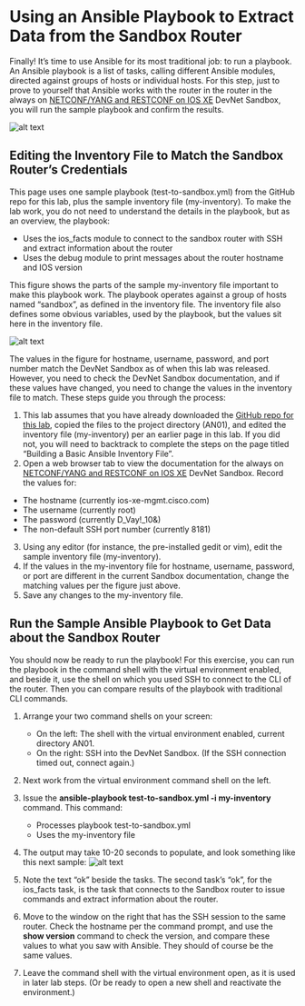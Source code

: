 # Using an Ansible Playbook to Extract Data from the Sandbox Router

Finally! It’s time to use Ansible for its most traditional job: to run a playbook. An Ansible playbook is a list of tasks, calling different Ansible modules, directed against groups of hosts or individual hosts. For this step, just to prove to yourself that Ansible works with the router in the router in the always on [NETCONF/YANG and RESTCONF on IOS XE](https://devnetsandbox.cisco.com/RM/Diagram/Index/27d9747a-db48-4565-8d44-df318fce37ad?diagramType=Topology) DevNet Sandbox, you will run the sample playbook and confirm the results.

![alt text](/posts/files/02-ansible-05-home-lab-ansible/assets/images/desktop-5-25.png)

## Editing the Inventory File to Match the Sandbox Router’s Credentials

This page uses one sample playbook (test-to-sandbox.yml) from the GitHub repo for this lab, plus the sample inventory file (my-inventory). To make the lab work, you do not need to understand the details in the playbook, but as an overview, the playbook:

-   Uses the ios_facts module to connect to the sandbox router with SSH and extract information about the router
-   Uses the debug module to print messages about the router hostname and IOS version

This figure shows the parts of the sample my-inventory file important to make this playbook work. The playbook operates against a group of hosts named “sandbox”, as defined in the inventory file. The inventory file also defines some obvious variables, used by the playbook, but the values sit here in the inventory file.

![alt text](/posts/files/02-ansible-05-home-lab-ansible/assets/images/desktop-5-26.png)


The values in the figure for hostname, username, password, and port number match the DevNet Sandbox as of when this lab was released. However, you need to check the DevNet Sandbox documentation, and if these values have changed, you need to change the values in the inventory file to match. These steps guide you through the process:

1.  This lab assumes that you have already downloaded the [GitHub repo for this lab](http://www.github.com/WendellOdom/devnet-ansible-01), copied the files to the project directory (AN01), and edited the inventory file (my-inventory) per an earlier page in this lab. If you did not, you will need to backtrack to complete the steps on the page titled “Building a Basic Ansible Inventory File”.
2.  Open a web browser tab to view the documentation for the always on [NETCONF/YANG and RESTCONF on IOS XE](https://devnetsandbox.cisco.com/RM/Diagram/Index/27d9747a-db48-4565-8d44-df318fce37ad?diagramType=Topology) DevNet Sandbox. Record the values for:
  -   The hostname (currently ios-xe-mgmt.cisco.com)
  -   The username (currently root)
  -   The password (currently D_Vay!\_10&)
  -   The non-default SSH port number (currently 8181)
3.  Using any editor (for instance, the pre-installed gedit or vim), edit the sample inventory file (my-inventory).
4.  If the values in the my-inventory file for hostname, username, password, or port are different in the current Sandbox documentation, change the matching values per the figure just above.
5.  Save any changes to the my-inventory file.

## Run the Sample Ansible Playbook to Get Data about the Sandbox Router

You should now be ready to run the playbook! For this exercise, you can run the playbook in the command shell with the virtual environment enabled, and beside it, use the shell on which you used SSH to connect to the CLI of the router. Then you can compare results of the playbook with traditional CLI commands.

1.  Arrange your two command shells on your screen:
    -   On the left: The shell with the virtual environment enabled, current directory AN01.
    -   On the right: SSH into the DevNet Sandbox. (If the SSH connection timed out, connect again.)
2.  Next work from the virtual environment command shell on the left.
3.  Issue the **ansible-playbook test-to-sandbox.yml -i my-inventory** command. This command:
    -   Processes playbook test-to-sandbox.yml
    -   Uses the my-inventory file
4.  The output may take 10-20 seconds to populate, and look something like this next sample:
![alt text](/posts/files/02-ansible-05-home-lab-ansible/assets/images/desktop-5-27.png)

5.  Note the text “ok” beside the tasks. The second task’s “ok”, for the ios_facts task, is the task that connects to the Sandbox router to issue commands and extract information about the router.
6.  Move to the window on the right that has the SSH session to the same router. Check the hostname per the command prompt, and use the **show version** command to check the version, and compare these values to what you saw with Ansible. They should of course be the same values.
7.  Leave the command shell with the virtual environment open, as it is used in later lab steps. (Or be ready to open a new shell and reactivate the environment.)
